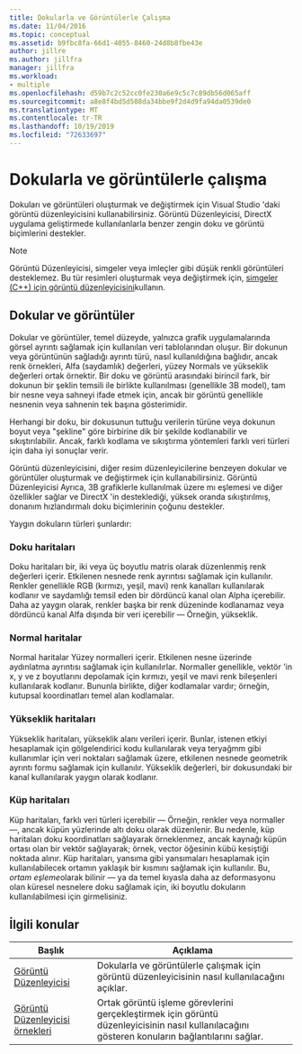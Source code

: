 ```yaml
---
title: Dokularla ve Görüntülerle Çalışma
ms.date: 11/04/2016
ms.topic: conceptual
ms.assetid: b9fbc8fa-66d1-4055-8460-24d8b8fbe43e
author: jillre
ms.author: jillfra
manager: jillfra
ms.workload:
- multiple
ms.openlocfilehash: d59b7c2c52cc0fe230a6e9c5c7c89db56d065aff
ms.sourcegitcommit: a8e8f4bd5d508da34bbe9f2d4d9fa94da0539de0
ms.translationtype: MT
ms.contentlocale: tr-TR
ms.lasthandoff: 10/19/2019
ms.locfileid: "72633697"
---
```

# <a name="work-with-textures-and-images"></a>Dokularla ve görüntülerle çalışma

Dokuları ve görüntüleri oluşturmak ve değiştirmek için Visual Studio 'daki görüntü düzenleyicisini kullanabilirsiniz. Görüntü Düzenleyicisi, DirectX uygulama geliştirmede kullanılanlarla benzer zengin doku ve görüntü biçimlerini destekler.

> [!NOTE]
> Görüntü Düzenleyicisi, simgeler veya imleçler gibi düşük renkli görüntüleri desteklemez. Bu tür resimleri oluşturmak veya değiştirmek için, [simgeler (C++) için görüntü düzenleyicisini](/cpp/windows/image-editor-for-icons)kullanın.

## <a name="textures-and-images"></a>Dokular ve görüntüler

Dokular ve görüntüler, temel düzeyde, yalnızca grafik uygulamalarında görsel ayrıntı sağlamak için kullanılan veri tablolarından oluşur. Bir dokunun veya görüntünün sağladığı ayrıntı türü, nasıl kullanıldığına bağlıdır, ancak renk örnekleri, Alfa (saydamlık) değerleri, yüzey Normals ve yükseklik değerleri ortak örnektir. Bir doku ve görüntü arasındaki birincil fark, bir dokunun bir şeklin temsili ile birlikte kullanılması (genellikle 3B model), tam bir nesne veya sahneyi ifade etmek için, ancak bir görüntü genellikle nesnenin veya sahnenin tek başına gösterimidir.

Herhangi bir doku, bir dokusunun tuttuğu verilerin türüne veya dokunun boyut veya "şekline" göre birbirine dik bir şekilde kodlanabilir ve sıkıştırılabilir. Ancak, farklı kodlama ve sıkıştırma yöntemleri farklı veri türleri için daha iyi sonuçlar verir.

Görüntü düzenleyicisini, diğer resim düzenleyicilerine benzeyen dokular ve görüntüler oluşturmak ve değiştirmek için kullanabilirsiniz. Görüntü Düzenleyicisi Ayrıca, 3B grafiklerle kullanılmak üzere mı eşlemesi ve diğer özellikler sağlar ve DirectX 'in desteklediği, yüksek oranda sıkıştırılmış, donanım hızlandırmalı doku biçimlerinin çoğunu destekler.

Yaygın dokuların türleri şunlardır:

### <a name="texture-maps"></a>Doku haritaları

Doku haritaları bir, iki veya üç boyutlu matris olarak düzenlenmiş renk değerleri içerir. Etkilenen nesnede renk ayrıntısı sağlamak için kullanılır. Renkler genellikle RGB (kırmızı, yeşil, mavi) renk kanalları kullanılarak kodlanır ve saydamlığı temsil eden bir dördüncü kanal olan Alpha içerebilir. Daha az yaygın olarak, renkler başka bir renk düzeninde kodlanamaz veya dördüncü kanal Alfa dışında bir veri içerebilir — Örneğin, yükseklik.

### <a name="normal-maps"></a>Normal haritalar

Normal haritalar Yüzey normalleri içerir. Etkilenen nesne üzerinde aydınlatma ayrıntısı sağlamak için kullanılırlar. Normaller genellikle, vektör 'in x, y ve z boyutlarını depolamak için kırmızı, yeşil ve mavi renk bileşenleri kullanılarak kodlanır. Bununla birlikte, diğer kodlamalar vardır; örneğin, kutupsal koordinatları temel alan kodlamalar.

### <a name="height-maps"></a>Yükseklik haritaları

Yükseklik haritaları, yükseklik alanı verileri içerir. Bunlar, istenen etkiyi hesaplamak için gölgelendirici kodu kullanılarak veya teryağmm gibi kullanımlar için veri noktaları sağlamak üzere, etkilenen nesnede geometrik ayrıntı formu sağlamak için kullanılır. Yükseklik değerleri, bir dokusundaki bir kanal kullanılarak yaygın olarak kodlanır.

### <a name="cube-maps"></a>Küp haritaları

Küp haritaları, farklı veri türleri içerebilir — Örneğin, renkler veya normaller —, ancak küpün yüzlerinde altı doku olarak düzenlenir. Bu nedenle, küp haritaları doku koordinatları sağlayarak örneklenmez, ancak kaynağı küpün ortası olan bir vektör sağlayarak; örnek, vector öğesinin kübü kesiştiği noktada alınır. Küp haritaları, yansıma gibi yansımaları hesaplamak için kullanılabilecek ortamın yaklaşık bir kısmını sağlamak için kullanılır. Bu, *ortam eşleme*olarak bilinir — ya da temel kıyasla daha az deformasyonu olan küresel nesnelere doku sağlamak için, iki boyutlu dokuların kullanılabilmesi için girmelisiniz.

## <a name="related-topics"></a>İlgili konular

|Başlık|Açıklama|
|-----------|-----------------|
|[Görüntü Düzenleyicisi](../designers/image-editor.md)|Dokularla ve görüntülerle çalışmak için görüntü düzenleyicisinin nasıl kullanılacağını açıklar.|
|[Görüntü Düzenleyicisi örnekleri](../designers/how-to-create-a-basic-texture.md)|Ortak görüntü işleme görevlerini gerçekleştirmek için görüntü düzenleyicisinin nasıl kullanılacağını gösteren konuların bağlantılarını sağlar.|